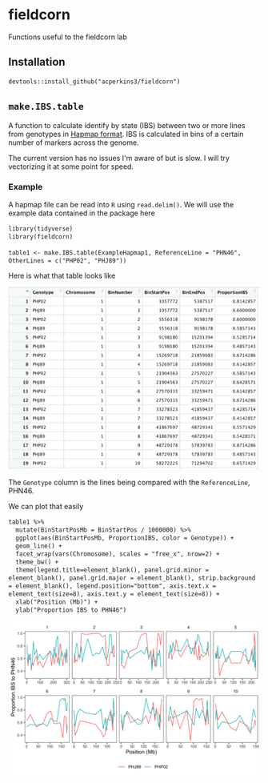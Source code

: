 # fieldcorn
Functions useful to the fieldcorn lab

## Installation

```
devtools::install_github("acperkins3/fieldcorn")
```

## `make.IBS.table`

A function to calculate identify by state (IBS) between two or more lines from genotypes in [Hapmap format](https://bitbucket.org/tasseladmin/tassel-5-source/wiki/UserManual/Load/Load). IBS is calculated in bins of a certain number of markers across the genome.

The current version has no issues I'm aware of but is slow. I will try vectorizing it at some point for speed.

### Example

A hapmap file can be read into `R` using `read.delim()`. We will use the example data contained in the package here

```
library(tidyverse)
library(fieldcorn)

table1 <- make.IBS.table(ExampleHapmap1, ReferenceLine = "PHN46", OtherLines = c("PHP02", "PHJ89"))

```

Here is what that table looks like

<p align="center"><img src="https://raw.githubusercontent.com/acperkins3/GDD-Plots-2022/main/ReadmeImages/IBSTable.png" /></p>

The `Genotype` column is the lines being compared with the `ReferenceLine`, PHN46.

We can plot that easily

```
table1 %>%
  mutate(BinStartPosMb = BinStartPos / 1000000) %>%
  ggplot(aes(BinStartPosMb, ProportionIBS, color = Genotype)) +
  geom_line() +
  facet_wrap(vars(Chromosome), scales = "free_x", nrow=2) +
  theme_bw() +
  theme(legend.title=element_blank(), panel.grid.minor = element_blank(), panel.grid.major = element_blank(), strip.background = element_blank(), legend.position="bottom", axis.text.x = element_text(size=8), axis.text.y = element_text(size=8)) +
  xlab("Position (Mb)") +
  ylab("Proportion IBS to PHN46")
```

<p align="center"><img src="https://raw.githubusercontent.com/acperkins3/GDD-Plots-2022/main/ReadmeImages/IBSTableExample.png" /></p>